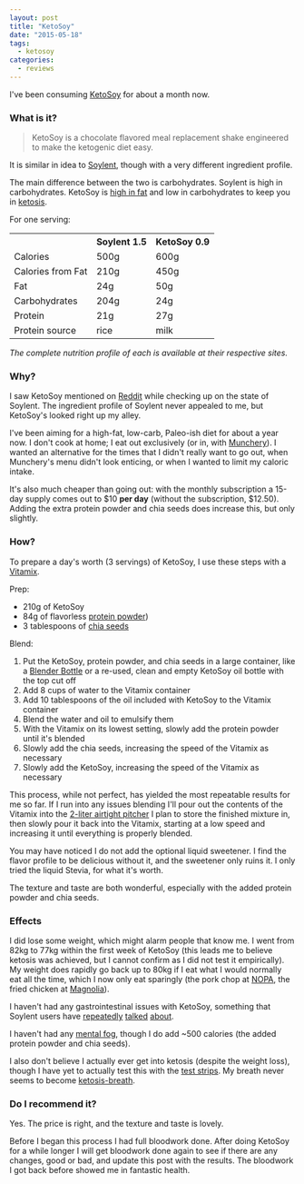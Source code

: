 ```yaml
---
layout: post
title: "KetoSoy"
date: "2015-05-18"
tags:
  - ketosoy
categories:
  - reviews
---
```


I've been consuming [KetoSoy](http://www.ketosoy.com) for about a month now.

<!--more-->

### What is it?

> KetoSoy is a chocolate flavored meal replacement shake engineered to make the ketogenic diet easy.

It is similar in idea to [Soylent](https://www.soylent.com), though with a very different ingredient profile.

The main difference between the two is carbohydrates. Soylent is high in carbohydrates. KetoSoy is [high in fat](http://www.nytimes.com/2014/09/02/health/low-carb-vs-low-fat-diet.html) and low in carbohydrates to keep you in [ketosis](https://en.wikipedia.org/wiki/Ketosis).

For one serving:

<table>
  <th></th>
  <th>Soylent 1.5</th>
  <th>KetoSoy 0.9</th>
  <tr>
    <td>Calories</td>
    <td>500g</td>
    <td>600g</td>
  </tr>
  <tr>
    <td>Calories from Fat</td>
    <td>210g</td>
    <td>450g</td>
  </tr>
  <tr>
    <td>Fat</td>
    <td>24g</td>
    <td>50g</td>
  </tr>
  <tr>
    <td>Carbohydrates</td>
    <td>204g</td>
    <td>24g</td>
  </tr>
  <tr>
    <td>Protein</td>
    <td>21g</td>
    <td>27g</td>
  </tr>
  <tr>
    <td>Protein source</td>
    <td>rice</td>
    <td>milk</td>
  </tr>
</table>

*The complete nutrition profile of each is available at their respective sites.*

### Why?

I saw KetoSoy mentioned on [Reddit](http://www.reddit.com/r/soylent/comments/2o02kx/as_promised_ketosoy_the_ketogenic_soylent_is_now/) while checking up on the state of Soylent. The ingredient profile of Soylent never appealed to me, but KetoSoy's looked right up my alley.

I've been aiming for a high-fat, low-carb, Paleo-ish diet for about a year now. I don't cook at home; I eat out exclusively (or in, with [Munchery](https://munchery.com)). I wanted an alternative for the times that I didn't really want to go out, when Munchery's menu didn't look enticing, or when I wanted to limit my caloric intake.

It's also much cheaper than going out: with the monthly subscription a 15-day supply comes out to $10 **per day** (without the subscription, $12.50). Adding the extra protein powder and chia seeds does increase this, but only slightly.

### How?

To prepare a day's worth (3 servings) of KetoSoy, I use these steps with a [Vitamix](http://amzn.com/B00LBFUKIA).

Prep:

* 210g of KetoSoy
* 84g of flavorless [protein powder](http://amzn.com/B0015AQL1Q))
* 3 tablespoons of [chia seeds](http://amzn.com/B00H889MGK)

Blend:

1. Put the KetoSoy, protein powder, and chia seeds in a large container, like a [Blender Bottle](http://amzn.com/B00MVMCUK8) or a re-used, clean and empty KetoSoy oil bottle with the top cut off
1. Add 8 cups of water to the Vitamix container
1. Add 10 tablespoons of the oil included with KetoSoy to the Vitamix container
1. Blend the water and oil to emulsify them
1. With the Vitamix on its lowest setting, slowly add the protein powder until it's blended
1. Slowly add the chia seeds, increasing the speed of the Vitamix as necessary
1. Slowly add the KetoSoy, increasing the speed of the Vitamix as necessary

This process, while not perfect, has yielded the most repeatable results for me so far. If I run into any issues blending I'll pour out the contents of the Vitamix into the [2-liter airtight pitcher](http://amzn.com/B00DCYNP2G) I plan to store the finished mixture in, then slowly pour it back into the Vitamix, starting at a low speed and increasing it until everything is properly blended.

You may have noticed I do not add the optional liquid sweetener. I find the flavor profile to be delicious without it, and the sweetener only ruins it. I only tried the liquid Stevia, for what it's worth.

The texture and taste are both wonderful, especially with the added protein powder and chia seeds.


### Effects

I did lose some weight, which might alarm people that know me. I went from 82kg to 77kg within the first week of KetoSoy (this leads me to believe ketosis was achieved, but I cannot confirm as I did not test it empirically). My weight does rapidly go back up to 80kg if I eat what I would normally eat all the time, which I now only eat sparingly (the pork chop at [NOPA](http://nopasf.com), the fried chicken at [Magnolia](http://magnoliapub.com/)).

I haven't had any gastrointestinal issues with KetoSoy, something that Soylent users have [repeatedly](http://www.reddit.com/r/soylent/comments/32t042/lpt_drink_slowly_to_avoid_bloatinggas/) [talked](http://www.reddit.com/r/soylent/comments/2qaw3o/has_anyone_else_gotten_way_less_gas_with_soylent/) [about](http://www.reddit.com/r/soylent/comments/2cwxwq/day_7_official_soylent_still_having_gas/). 

I haven't had any [mental fog](http://www.reddit.com/r/soylent/comments/2uuqac/a_little_over_a_week_in_on_ketosoy/), though I do add ~500 calories (the added protein powder and chia seeds).

I also don't believe I actually ever get into ketosis (despite the weight loss), though I have yet to actually test this with the [test strips](http://amzn.com/B001DCV9S6). My breath never seems to become [ketosis-breath](http://www.webmd.com/oral-health/features/low-carb-diets-can-cause-bad-breath).


### Do I recommend it?

Yes. The price is right, and the texture and taste is lovely.

Before I began this process I had full bloodwork done. After doing KetoSoy for a while longer I will get bloodwork done again to see if there are any changes, good or bad, and update this post with the results. The bloodwork I got back before showed me in fantastic health.
